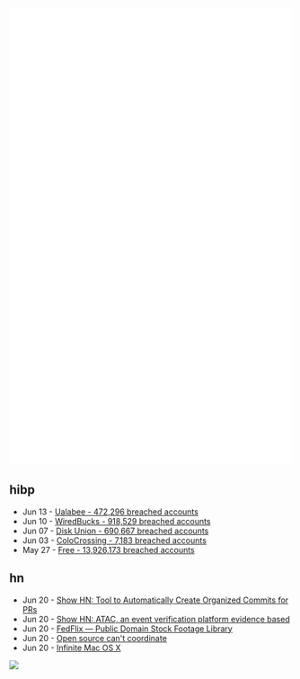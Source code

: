 ![Metrics](https://raw.githubusercontent.com/phixion/phixion/master/metrics.svg)

## hibp

<!--
for https://github.com/phixion/phixion/blob/main/.github/workflows/feeds.yml
-->
<!--START_SECTION:haveibeenpwnd-->
- Jun 13 - [Ualabee - 472,296 breached accounts](https://haveibeenpwned.com/Breach/Ualabee)
- Jun 10 - [WiredBucks - 918,529 breached accounts](https://haveibeenpwned.com/Breach/WiredBucks)
- Jun 07 - [Disk Union - 690,667 breached accounts](https://haveibeenpwned.com/Breach/DiskUnion)
- Jun 03 - [ColoCrossing - 7,183 breached accounts](https://haveibeenpwned.com/Breach/ColoCrossing)
- May 27 - [Free - 13,926,173 breached accounts](https://haveibeenpwned.com/Breach/FreeMobile)
<!--END_SECTION:haveibeenpwnd-->

## hn

<!--
for https://github.com/phixion/phixion/blob/main/.github/workflows/feeds.yml
-->
<!--START_SECTION:hn-->
- Jun 20 - [Show HN: Tool to Automatically Create Organized Commits for PRs](https://github.com/edverma/git-smart-squash)
- Jun 20 - [Show HN: ATAC, an event verification platform evidence based](https://atac.seraum.com)
- Jun 20 - [FedFlix — Public Domain Stock Footage Library](https://public.resource.org/ntis.gov/index.html)
- Jun 20 - [Open source can't coordinate](https://matklad.github.io/2025/05/20/open-source-cant-coordinate.html)
- Jun 20 - [Infinite Mac OS X](https://blog.persistent.info/2025/03/infinite-mac-os-x.html)
<!--END_SECTION:hn-->

<!--
for https://yhype.me
-->
![](https://hit.yhype.me/github/profile?user_id=13013670)
